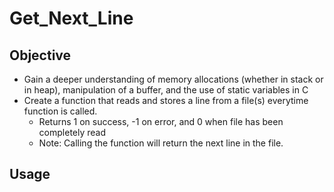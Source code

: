 # Get_Next_Line

## Objective
* Gain a deeper understanding of memory allocations (whether in stack or in heap), manipulation of a buffer, and the use of static variables in C
* Create a function that reads and stores a line from a file(s) everytime function is called.
  * Returns 1 on success, -1 on error, and 0 when file has been completely read
  * Note: Calling the function will return the next line in the file. 

## Usage
